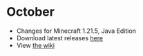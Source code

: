 # October

- Changes for Minecraft 1.21.5, Java Edition
- Download latest releases [here](https://github.com/VMPYRC/October/releases)
- View [the wiki](https://github.com/VMPYRC/October/wiki)
